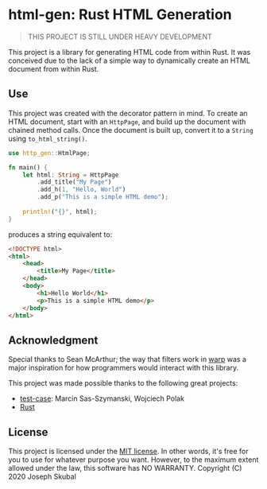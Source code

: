 html-gen: Rust HTML Generation
==============================

> THIS PROJECT IS STILL UNDER HEAVY DEVELOPMENT

This project is a library for generating HTML code from within Rust. It was conceived due to the 
lack of a simple way to dynamically create an HTML document from within Rust. 

## Use
This project was created with the decorator pattern in mind. To create an HTML document, start with
an `HttpPage`, and build up the document with chained method calls. Once the document is built up,
convert it to a `String` using `to_html_string()`. 

```rust
use http_gen::HtmlPage;

fn main() {
    let html: String = HttpPage
        .add_title("My Page")
        .add_h(1, "Hello, World")
        .add_p("This is a simple HTML demo");
    
    println!("{}", html);
}
```

produces a string equivalent to: 

```html
<!DOCTYPE html>
<html>
    <head>
        <title>My Page</title>
    </head>
    <body>
        <h1>Hello World</h1>
        <p>This is a simple HTML demo</p>
    </body>
</html>
```

## Acknowledgment
Special thanks to Sean McArthur; the way that filters work in [warp](https://crates.io/crates/warp)
was a major inspiration for how programmers would interact with this library.

This project was made possible thanks to the following great projects:
* [test-case](https://crates.io/crates/test-case): Marcin Sas-Szymanski, Wojciech Polak
* [Rust](https://rust-lang.org)

## License
This project is licensed under the [MIT license](https://mit-license.org). In other words, it's
free for you to use for whatever purpose you want. However, to the maximum extent allowed under the
law, this software has NO WARRANTY.
Copyright (C) 2020 Joseph Skubal